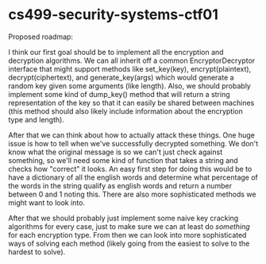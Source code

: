cs499-security-systems-ctf01
============================
Proposed roadmap:

I think our first goal should be to implement all the encryption and
decryption algorithms.  We can all inherit off a common
EncryptorDecryptor interface that might support methods like
set_key(key), encrypt(plaintext), decrypt(ciphertext), and
generate_key(args) which would generate a random key given some
arguments (like length).  Also, we should probably implement some kind
of dump_key() method that will return a string representation of the
key so that it can easily be shared between machines (this method
should also likely include information about the encryption type and
length).

After that we can think about how to actually attack these things.
One huge issue is how to tell when we've successfully decrypted
something.  We don't know what the original message is so we can't
just check against something, so we'll need some kind of function that
takes a string and checks how "correct" it looks.  An easy first step
for doing this would be to have a dictionary of all the english words
and determine what percentage of the words in the string qualify as
english words and return a number between 0 and 1 noting this. There
are also more sophisticated methods we might want to look into.

After that we should probably just implement some naive key cracking
algorithms for every case, just to make sure we can at least do
_something_ for each encryption type.  From then we can look into more
sophisticated ways of solving each method (likely going from the
easiest to solve to the hardest to solve).
